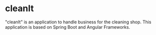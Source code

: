 # cleanIt
"cleanIt" is an application to handle business for the cleaning shop. This application is based on Spring Boot and Angular Frameworks.
